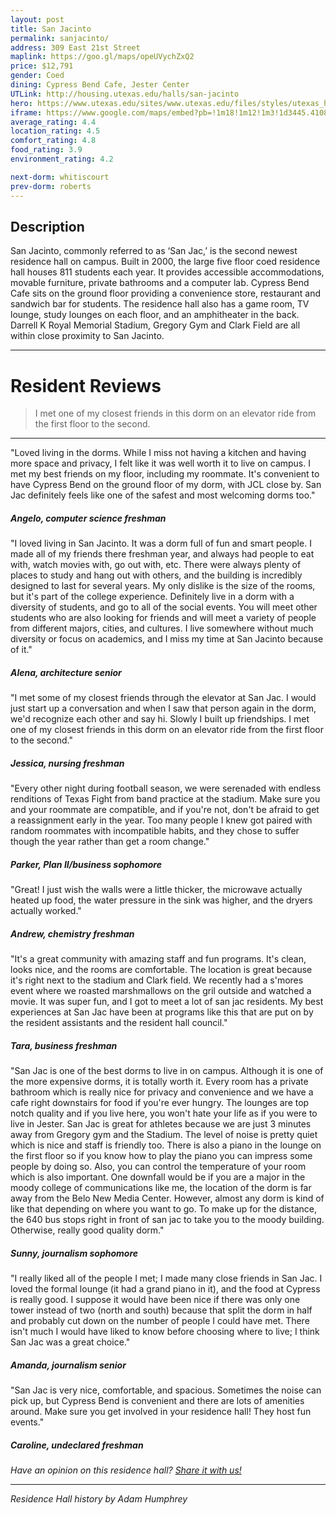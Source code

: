 ```yaml
---
layout: post
title: San Jacinto
permalink: sanjacinto/
address: 309 East 21st Street
maplink: https://goo.gl/maps/opeUVychZxQ2
price: $12,791
gender: Coed
dining: Cypress Bend Cafe, Jester Center
UTLink: http://housing.utexas.edu/halls/san-jacinto
hero: https://www.utexas.edu/sites/www.utexas.edu/files/styles/utexas_hero_photo_image/public/hero-photos/maincampus_hero.jpg?itok=i1E3qQY4
iframe: https://www.google.com/maps/embed?pb=!1m18!1m12!1m3!1d3445.4108136456666!2d-97.7365582848702!3d30.282364414248782!2m3!1f0!2f0!3f0!3m2!1i1024!2i768!4f13.1!3m3!1m2!1s0x8644b59bda3aa6b3%3A0x21171a7e76926d7d!2sSan+Jacinto+Residence+Hall%2C+Austin%2C+TX+78712!5e0!3m2!1sen!2sus!4v1462319192820
average_rating: 4.4
location_rating: 4.5
comfort_rating: 4.8
food_rating: 3.9
environment_rating: 4.2

next-dorm: whitiscourt
prev-dorm: roberts
---
```


## Description ##

San Jacinto, commonly referred to as ‘San Jac,’ is the second newest residence hall on campus. Built in 2000, the large five floor coed residence hall houses 811 students each year. It provides accessible accommodations, movable furniture, private bathrooms and a computer lab. Cypress Bend Cafe sits on the ground floor providing a convenience store, restaurant and sandwich bar for students. The residence hall also has a game room, TV lounge, study lounges on each floor, and an amphitheater in the back. Darrell K Royal Memorial Stadium, Gregory Gym and Clark Field are all within close proximity to San Jacinto.

---

# Resident Reviews #

> I met one of my closest friends in this dorm on an elevator ride from the first floor to the second.

---

"Loved living in the dorms. While I miss not having a kitchen and having more space and privacy, I felt like it was well worth it to live on campus. I met my best friends on my floor, including my roommate. It's convenient to have Cypress Bend on the ground floor of my dorm, with JCL close by. San Jac definitely feels like one of the safest and most welcoming dorms too." 

##### Angelo, computer science freshman #####

"I loved living in San Jacinto. It was a dorm full of fun and smart people. I made all of my friends there freshman year, and always had people to eat with, watch movies with, go out with, etc. There were always plenty of places to study and hang out with others, and the building is incredibly designed to last for several years. My only dislike is the size of the rooms, but it's part of the college experience. Definitely live in a dorm with a diversity of students, and go to all of the social events. You will meet other students who are also looking for friends and will meet a variety of people from different majors, cities, and cultures. I live somewhere without much diversity or focus on academics, and I miss my time at San Jacinto because of it."

##### Alena, architecture senior #####

"I met some of my closest friends through the elevator at San Jac. I would just start up a conversation and when I saw that person again in the dorm, we'd recognize each other and say hi. Slowly I built up friendships. I met one of my closest friends in this dorm on an elevator ride from the first floor to the second."

##### Jessica, nursing freshman #####

"Every other night during football season, we were serenaded with endless renditions of Texas Fight from band practice at the stadium. Make sure you and your roommate are compatible, and if you're not, don't be afraid to get a reassignment early in the year. Too many people I knew got paired with random roommates with incompatible habits, and they chose to suffer though the year rather than get a room change."

##### Parker, Plan II/business sophomore #####

"Great! I just wish the walls were a little thicker, the microwave actually heated up food, the water pressure in the sink was higher, and the dryers actually worked."

##### Andrew, chemistry freshman #####

"It's a great community with amazing staff and fun programs. It's clean, looks nice, and the rooms are comfortable. The location is great because it's right next to the stadium and Clark field. We recently had a s'mores event where we roasted marshmallows on the gril outside and watched a movie. It was super fun, and I got to meet a lot of san jac residents. My best experiences at San Jac have been at programs like this that are put on by the resident assistants and the resident hall council."

##### Tara, business freshman #####

"San Jac is one of the best dorms to live in on campus. Although it is one of the more expensive dorms, it is totally worth it. Every room has a private bathroom which is really nice for privacy and convenience and we have a cafe right downstairs for food if you're ever hungry. The lounges are top notch quality and if you live here, you won't hate your life as if you were to live in Jester. San Jac is great for athletes because we are just 3 minutes away from Gregory gym and the Stadium. The level of noise is pretty quiet which is nice and staff is friendly too. There is also a piano in the lounge on the first floor so if you know how to play the piano you can impress some people by doing so. Also, you can control the temperature of your room which is also important. One downfall would be if you are a major in the moody college of communications like me, the location of the dorm is far away from the Belo New Media Center. However, almost any dorm is kind of like that depending on where you want to go. To make up for the distance, the 640 bus stops right in front of san jac to take you to the moody building. Otherwise, really good quality dorm."

##### Sunny, journalism sophomore #####

"I really liked all of the people I met; I made many close friends in San Jac. I loved the formal lounge (it had a grand piano in it), and the food at Cypress is really good. I suppose it would have been nice if there was only one tower instead of two (north and south) because that split the dorm in half and probably cut down on the number of people I could have met. There isn't much I would have liked to know before choosing where to live; I think San Jac was a great choice."

##### Amanda, journalism senior #####

"San Jac is very nice, comfortable, and spacious. Sometimes the noise can pick up, but Cypress Bend is convenient and there are lots of amenities around. Make sure you get involved in your residence hall! They host fun events."

##### Caroline, undeclared freshman #####

_Have an opinion on this residence hall? [Share it with us!](https://goo.gl/forms/2FQQ17t7YAfFhlZT2)_

---

_Residence Hall history by Adam Humphrey_